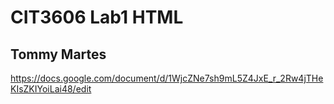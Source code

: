 # CIT3606 Lab1 HTML
## Tommy Martes

https://docs.google.com/document/d/1WjcZNe7sh9mL5Z4JxE_r_2Rw4jTHeKIsZKIYoiLai48/edit
